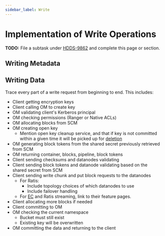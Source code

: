 ```yaml
---
sidebar_label: Write
---
```


# Implementation of Write Operations

**TODO:** File a subtask under [HDDS-9862](https://issues.apache.org/jira/browse/HDDS-9862) and complete this page or section.

## Writing Metadata

## Writing Data

Trace every part of a write request from beginning to end. This includes:
- Client getting encryption keys
- Client calling OM to create key
- OM validating client's Kerberos principal
- OM checking permissions (Ranger or Native ACLs)
- OM allocating blocks from SCM
- OM creating open key
    - Mention open key cleanup service, and that if key is not committed within a given time it will be picked up for [deletion](./delete#deleting-data)
- OM generating block tokens from the shared secret previously retrieved from SCM
- OM returning container, blocks, pipeline, block tokens
- Client sending checksums and datanodes validating
- Client sending block tokens and datanode validating based on the shared secret from SCM
- Client sending write chunk and put block requests to the datanodes
    - For Ratis:
        - Include topology choices of which datanodes to use
        - Include failover handling
    - For [EC](../features/erasure-coding) and Ratis streaming, link to their feature pages.
- Client allocating more blocks if needed
- Client committing to OM
- OM checking the current namespace
    - Bucket must still exist
    - Existing key will be overwritten
- OM committing the data and returning to the client

